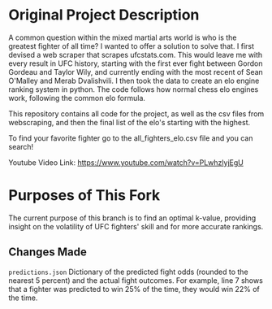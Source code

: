 # Original Project Description

A common question within the mixed martial arts world is who is the greatest fighter of all time? I wanted to offer a solution to solve that. I first devised a web scraper that scrapes ufcstats.com. This would leave me with every result in UFC history, starting with the first ever fight between Gordon Gordeau and Taylor Wily, and currently ending with the most recent of Sean O'Malley and Merab Dvalishvili. I then took the data to create an elo engine ranking system in python. The code follows how normal chess elo engines work, following the common elo formula.

This repository contains all code for the project, as well as the csv files from webscraping, and then the final list of the elo's starting with the highest. 

To find your favorite fighter go to the all_fighters_elo.csv file and you can search!

Youtube Video Link:
https://www.youtube.com/watch?v=PLwhzlyjEgU

# Purposes of This Fork

The current purpose of this branch is to find an optimal k-value, providing insight on the volatility of UFC fighters' skill and for more accurate rankings.

## Changes Made
`predictions.json`
Dictionary of the predicted fight odds (rounded to the nearest 5 percent) and the actual fight outcomes.
For example, line 7 shows that a fighter was predicted to win 25% of the time, they would win 22% of the time.